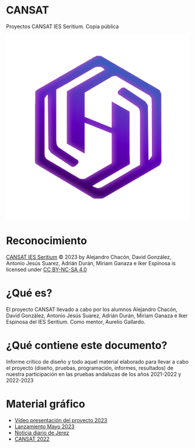 # CANSAT
Proyectos CANSAT IES Seritium. Copia pública

![Logo](CANSAT%202022_2023/Carpeta%20que%20para%20nada%20acabo%20de%20crear%20con%20el%20logo%20y%20el%20stl%20del%20cansat/logo%20hexact%20copia.png)

# Reconocimiento
[CANSAT IES Seritium](https://github.com/CANSAT) © 2023 by Alejandro Chacón, David González, Antonio Jesús Suarez, Adrián Durán, Miriam Ganaza e Iker Espinosa is licensed under [CC BY-NC-SA 4.0 ](http://creativecommons.org/licenses/by-nc-sa/4.0/?ref=chooser-v1)

# ¿Qué es?
El proyecto CANSAT llevado a cabo por los alumnos Alejandro Chacón, David González, Antonio Jesús Suarez, Adrián Durán, Miriam Ganaza e Iker Espinosa del IES Seritium. Como mentor, Aurelio Gallardo. 

# ¿Qué contiene este documento?
Informe crítico de diseño y todo aquel material elaborado para llevar a cabo el proyecto (diseño, pruebas, programación, informes, resultados) de nuestra participación en las pruebas andaluzas de los años 2021-2022 y 2022-2023

# Material gráfico
+ [Vídeo presentación del proyecto 2023](https://youtu.be/i_LCr1teCZs?si=MErtpM3VWjnIBio4)
+ [Lanzamiento Mayo 2023](https://www.youtube.com/watch?v=RIHoM7wkHl4)
+ [Noticia diario de Jerez](https://www.diariodejerez.es/jerez/IES-Seritium-Agencia-Espacial-Europea-cansat_0_1791421220.html)
+ [CANSAT 2022](https://www.seritium.es/wordpress/index.php/2022/03/24/proyecto-cansat-2022/)


